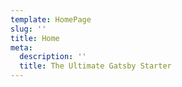 ```yaml
---
template: HomePage
slug: ''
title: Home
meta:
  description: ''
  title: The Ultimate Gatsby Starter
---
```


